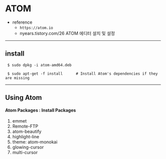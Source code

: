 # ATOM 
* reference
  - `https://atom.io`
  - nyears.tistory.com/26  ATOM 에디터 설치 및 설정

---

## install
```
 $ sudo dpkg -i atom-amd64.deb
 
 $ sudo apt-get -f install      # Install Atom's dependencies if they are missing
```
---

## Using Atom
#### Atom Packages : Install Packages
1. emmet
2. Remote-FTP
3. atom-beautify
4. highlight-line
5. theme: atom-monokai
6. glowing-cursor
7. multi-cursor

